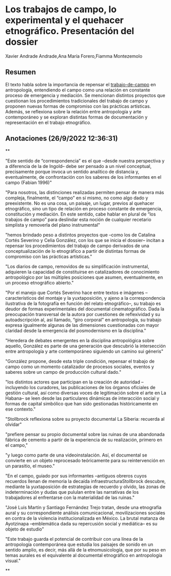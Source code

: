 # Los trabajos de campo, lo experimental y el quehacer etnográfico. Presentación del dossier

Xavier Andrade Andrade,Ana María Forero,Fiamma Montezemolo

## Resumen

El texto habla sobre la importancia de repensar el [trabajo-de-campo](trabajo-de-campo.md) en antropología, entendiendo el campo como una relación en constante proceso de emergencia y mediación. Se mencionan distintos proyectos que cuestionan los procedimientos tradicionales del trabajo de campo y proponen nuevas formas de compromiso con las prácticas artísticas. Además, se reflexiona sobre la relación entre antropología y arte contemporáneo y se exploran distintas formas de documentación y representación en el trabajo etnográfico.

## Anotaciones **(26/9/2022 12:36:31)**

\**

"Este sentido de “correspondencia” es el que –desde nuestra perspectiva y a diferencia de la de Ingold– debe ser pensado a un nivel conceptual, precisamente porque invoca un sentido analítico de distancia y, eventualmente, de confrontación con los saberes de los informantes en el campo (Fabian 1996)"

"Para nosotros, las distinciones realizadas permiten pensar de manera más compleja, finalmente, el “campo” en sí mismo, no como algo dado y preexistente. No es una cosa, un paisaje, un lugar, previos al quehacer etnográfico, sino un tipo de relación en proceso constante de emergencia, constitución y mediación. En este sentido, cabe hablar en plural de “los trabajos de campo” para deslindar esta noción de cualquier recetario simplista y removerla del plano instrumental"

"hemos brindado peso a distintos proyectos que –como los de Catalina Cortés Severino y Celia González, con los que se inicia el dossier– incitan a repensar los procedimientos del trabajo de campo derivados de una conceptualización de lo etnográfico a partir de distintas formas de compromiso con las prácticas artísticas."

"Los diarios de campo, removidos de su simplificación instrumental, adquieren la capacidad de constituirse en catalizadores de conocimiento antropológico por las múltiples posiciones que asumen, eventualmente, en un proceso etnográfico abierto."

"Por el manejo que Cortés Severino hace entre textos e imágenes –característicos del montaje y la yuxtaposición, y ajeno a la correspondencia ilustrativa de la fotografía en función del relato etnográfico–, su trabajo es deudor de formas experimentales del documental cinematográfico. Dada la preocupación transversal de la autora por cuestiones de reflexividad y su autoadscripción al, así llamado, “giro corporal” en antropología, su trabajo expresa igualmente algunas de las dimensiones cuestionadas con mayor claridad desde la emergencia del posmodernismo en la disciplina."

"Heredera de debates emergentes en la disciplina antropológica sobre aquello, González es parte de una generación que descubrió la intersección entre antropología y arte contemporáneo siguiendo un camino sui géneris"

"González propone, desde esta triple condición, repensar el trabajo de campo como un momento catalizador de procesos sociales, eventos y saberes sobre un campo de producción cultural dado."

"los distintos actores que participan en la creación de autoridad –incluyendo los curadores, las publicaciones de los órganos oficiales de gestión cultural, así como diversas voces de legitimación sobre el arte en La Habana– se leen desde las particulares dinámicas de interacción social y formas de capital simbólico que han sido gestionadas históricamente en ese contexto."

"Stollbrock reflexiona sobre su proyecto documental La Siberia: recuerda al olvidar"

"prefiere pensar su propio documental sobre las ruinas de una abandonada fábrica de cemento a partir de la experiencia de su realización, primero en el campo,"

"y luego como parte de una videoinstalación. Así, el documental se convierte en un objeto reprocesado teóricamente para su reintervención en un parasitio, el museo."

"En el campo, guiado por sus informantes –antiguos obreros cuyos recuerdos llenan de memoria la decaída infraestructuraStollbrock descubre, mediante la yuxtaposición de estrategias de recuerdo y olvido, las zonas de indeterminación y dudas que pululan entre las narrativas de los trabajadores al enfrentarse con la materialidad de las ruinas."

"José Luis Martín y Santiago Fernández Trejo tratan, desde una etnografía aural y su correspondiente análisis comunicacional, movilizaciones sociales en contra de la violencia institucionalizada en México. La brutal matanza de Ayotzinapa –emblemática dada su repercusión social y mediática– es su objeto de estudio"

"Este trabajo guarda el potencial de contribuir con una línea de la antropología contemporánea que estudia los paisajes de sonido en un sentido amplio, es decir, más allá de la etnomusicología, que por su peso en temas aurales es el equivalente al documental etnográfico en antropología visual."

\**
